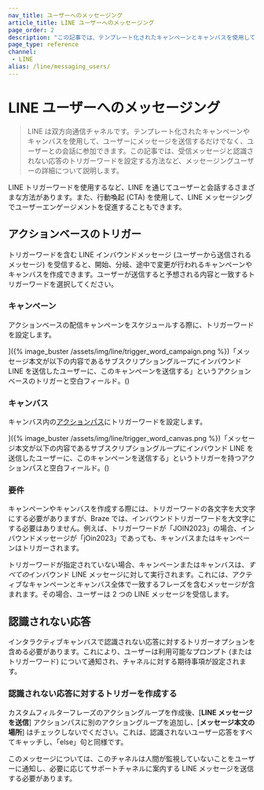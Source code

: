 ```yaml
---
nav_title: ユーザーへのメッセージング
article_title: LINE ユーザーへのメッセージング
page_order: 2
description: "この記事では、テンプレート化されたキャンペーンとキャンバスを使用してユーザーとチャットする方法について説明します。"
page_type: reference
channel:
 - LINE
alias: /line/messaging_users/
---
```


# LINE ユーザーへのメッセージング

> LINE は双方向通信チャネルです。テンプレート化されたキャンペーンやキャンバスを使用して、ユーザーにメッセージを送信するだけでなく、ユーザーとの会話に参加できます。この記事では、受信メッセージと認識されない応答のトリガーワードを設定する方法など、メッセージングユーザーの詳細について説明します。

LINE トリガーワードを使用するなど、LINE を通じてユーザーと会話するさまざまな方法があります。また、行動喚起 (CTA) を使用して、LINE メッセージングでユーザーエンゲージメントを促進することもできます。

## アクションベースのトリガー

トリガーワードを含む LINE インバウンドメッセージ (ユーザーから送信されるメッセージ) を受信すると、開始、分岐、途中で変更が行われるキャンペーンやキャンバスを作成できます。ユーザーが送信すると予想される内容と一致するトリガーワードを選択してください。

### キャンペーン

アクションベースの配信キャンペーンをスケジュールする際に、トリガーワードを設定します。

]({% image_buster /assets/img/line/trigger_word_campaign.png %})「メッセージ本文が以下の内容であるサブスクリプショングループにインバウンド LINE を送信したユーザーに、このキャンペーンを送信する」というアクションベースのトリガーと空白フィールド。()

### キャンバス

キャンバス内の[アクションパス]({{site.baseurl}}/user_guide/engagement_tools/canvas/canvas_components/action_paths)にトリガーワードを設定します。

]({% image_buster /assets/img/line/trigger_word_canvas.png %})「メッセージ本文が以下の内容であるサブスクリプショングループにインバウンド LINE を送信したユーザーに、このキャンペーンを送信する」というトリガーを持つアクションパスと空白フィールド。()

### 要件

キャンペーンやキャンバスを作成する際には、トリガーワードの各文字を大文字にする必要がありますが、Braze では、インバウンドトリガーワードを大文字にする必要はありません。例えば、トリガーワードが「JOIN2023」の場合、インバウンドメッセージが「jOin2023」であっても、キャンバスまたはキャンペーンはトリガーされます。

トリガーワードが指定されていない場合、キャンペーンまたはキャンバスは、*すべての*インバウンド LINE メッセージに対して実行されます。これには、アクティブなキャンペーンとキャンバス全体で一致するフレーズを含むメッセージが含まれます。その場合、ユーザーは 2 つの LINE メッセージを受信します。

## 認識されない応答

インタラクティブキャンバスで認識されない応答に対するトリガーオプションを含める必要があります。これにより、ユーザーは利用可能なプロンプト (またはトリガーワード) について通知され、チャネルに対する期待事項が設定されます。

### 認識されない応答に対するトリガーを作成する

カスタムフィルターフレーズのアクショングループを作成後、[**LINE メッセージを送信**] アクションパスに別のアクショングループを追加し、[**メッセージ本文の場所**] はチェックしないでください。これは、認識されないユーザー応答をすべてキャッチし、「else」句と同様です。

このメッセージについては、このチャネルは人間が監視していないことをユーザーに通知し、必要に応じてサポートチャネルに案内する LINE メッセージを送信する必要があります。

